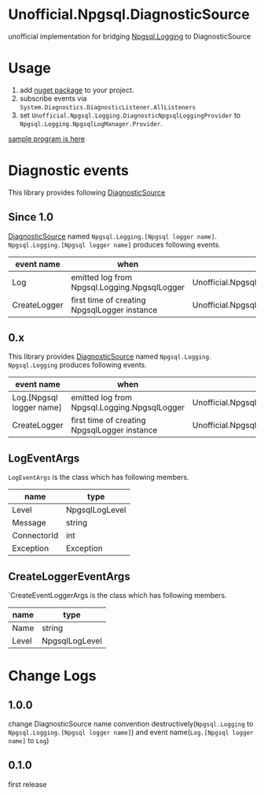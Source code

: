 # Unofficial.Npgsql.DiagnosticSource

unofficial implementation for bridging [Npgsql.Logging](https://www.npgsql.org/doc/logging.html) to DiagnosticSource

# Usage

1. add [nuget package](https://www.nuget.org/packages/Unofficial.Npgsql.DiagnosticSource/) to your project.
2. subscribe events via `System.Diagnostics.DiagnosticListener.AllListeners`
3. set `Unofficial.Npgsql.Logging.DiagnosticNpgsqlLoggingProvider` to `Npgsql.Logging.NpgsqlLogManager.Provider`.

[sample program is here](https://github.com/itn3000/Unofficial.Npgsql.DiagnosticSource/tree/master/example)

# Diagnostic events

This library provides following [DiagnosticSource](https://github.com/dotnet/runtime/blob/e05718a2f810481cec6d2768aead9ba4580e3ddb/src/libraries/System.Diagnostics.DiagnosticSource/src/DiagnosticSourceUsersGuide.md)

## Since 1.0

[DiagnosticSource](https://github.com/dotnet/runtime/blob/e05718a2f810481cec6d2768aead9ba4580e3ddb/src/libraries/System.Diagnostics.DiagnosticSource/src/DiagnosticSourceUsersGuide.md) named `Npgsql.Logging.[Npgsql logger name]`.
`Npgsql.Logging.[Npgsql logger name]` produces following events.

|event name|when|argument type|
|----------|----|-------------|
|Log|emitted log from Npgsql.Logging.NpgsqlLogger|Unofficial.Npgsql.Logging.LogEventArgs|
|CreateLogger|first time of creating NpgsqlLogger instance|Unofficial.Npgsql.Logging.CreateLoggerEventArgs|

## 0.x

This library provides [DiagnosticSource](https://github.com/dotnet/runtime/blob/e05718a2f810481cec6d2768aead9ba4580e3ddb/src/libraries/System.Diagnostics.DiagnosticSource/src/DiagnosticSourceUsersGuide.md) named `Npgsql.Logging`.
`Npgsql.Logging` produces following events.

|event name|when|argument type|
|----------|----|-------------|
|Log.[Npgsql logger name]|emitted log from Npgsql.Logging.NpgsqlLogger|Unofficial.Npgsql.Logging.LogEventArgs|
|CreateLogger|first time of creating NpgsqlLogger instance|Unofficial.Npgsql.Logging.CreateLoggerEventArgs|

## LogEventArgs

`LogEventArgs` is the class which has following members.

|name|type|
|----|----|
|Level|NpgsqlLogLevel|
|Message|string|
|ConnectorId|int|
|Exception|Exception|

## CreateLoggerEventArgs

`CreateEventLoggerArgs is the class which has following members.

|name|type|
|----|----|
|Name|string|
|Level|NpgsqlLogLevel|

# Change Logs

## 1.0.0

change DiagnosticSource name convention destructively(`Npgsql.Logging` to `Npgsql.Logging.[Npgsql logger name]`) and event name(`Log.[Npgsql logger name]` to `Log`)

## 0.1.0

first release